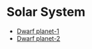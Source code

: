 # Solar System 

* [Dwarf planet-1](https://www.space.com/15216-dwarf-planets-facts-solar-system-sdcmp.html)
* [Dwarf planet-2](https://science.nasa.gov/dwarf-planets/)
